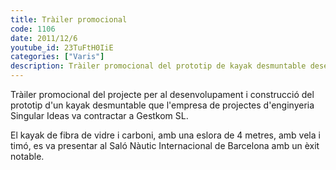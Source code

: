 ```yaml
---
title: Tràiler promocional
code: 1106
date: 2011/12/6
youtube_id: 23TuFtH0IiE
categories: ["Varis"]
description: Tràiler promocional del prototip de kayak desmuntable desenvolupat per Singular Ideas i construït per Gestkom SL, presentat amb èxit al Saló Nàutic Internacional de Barcelona.
---
```


Tràiler promocional del projecte per al desenvolupament i construcció del prototip d'un kayak desmuntable que l'empresa de projectes d'enginyeria Singular Ideas va contractar a Gestkom SL.

El kayak de fibra de vidre i carboni, amb una eslora de 4 metres, amb vela i timó, es va presentar al Saló Nàutic Internacional de Barcelona amb un èxit notable.
